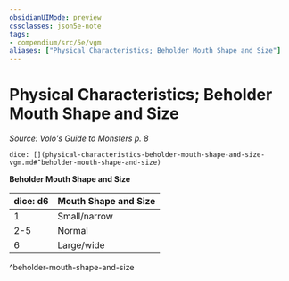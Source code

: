 ```yaml
---
obsidianUIMode: preview
cssclasses: json5e-note
tags:
- compendium/src/5e/vgm
aliases: ["Physical Characteristics; Beholder Mouth Shape and Size"]
---
```

# Physical Characteristics; Beholder Mouth Shape and Size
*Source: Volo's Guide to Monsters p. 8* 

`dice: [](physical-characteristics-beholder-mouth-shape-and-size-vgm.md#^beholder-mouth-shape-and-size)`

**Beholder Mouth Shape and Size**

| dice: d6 | Mouth Shape and Size |
|----------|----------------------|
| 1 | Small/narrow |
| 2-5 | Normal |
| 6 | Large/wide |
^beholder-mouth-shape-and-size